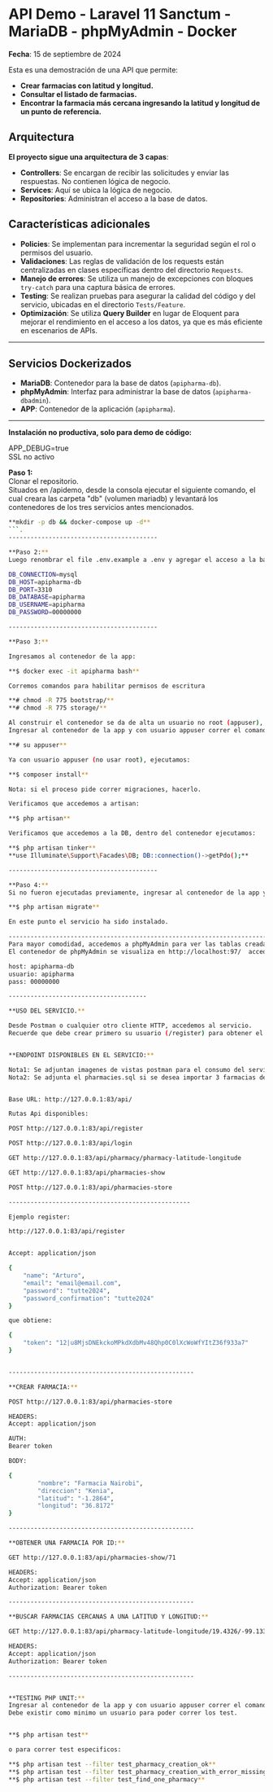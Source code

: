 # API Demo - Laravel 11 Sanctum - MariaDB - phpMyAdmin - Docker  
**Fecha**: 15 de septiembre de 2024  

Esta es una demostración de una API que permite:  
- **Crear farmacias con latitud y longitud.**    
- **Consultar el listado de farmacias.**    
- **Encontrar la farmacia más cercana ingresando la latitud y longitud de un punto de referencia.**

## Arquitectura
**El proyecto sigue una arquitectura de 3 capas**:  
- **Controllers**: Se encargan de recibir las solicitudes y enviar las respuestas. No contienen lógica de negocio.  
- **Services**: Aquí se ubica la lógica de negocio.  
- **Repositories**: Administran el acceso a la base de datos.

## Características adicionales
- **Policies**: Se implementan para incrementar la seguridad según el rol o permisos del usuario.
- **Validaciones**: Las reglas de validación de los requests están centralizadas en clases específicas dentro del directorio `Requests`.
- **Manejo de errores**: Se utiliza un manejo de excepciones con bloques `try-catch` para una captura básica de errores.
- **Testing**: Se realizan pruebas para asegurar la calidad del código y del servicio, ubicadas en el directorio `Tests/Feature`.
- **Optimización**: Se utiliza **Query Builder** en lugar de Eloquent para mejorar el rendimiento en el acceso a los datos, ya que es más eficiente en escenarios de APIs.

---

## Servicios Dockerizados
- **MariaDB**: Contenedor para la base de datos (`apipharma-db`).  
- **phpMyAdmin**: Interfaz para administrar la base de datos (`apipharma-dbadmin`).  
- **APP**: Contenedor de la aplicación (`apipharma`).  

-----------------------------------------


**Instalación no productiva, solo para demo de código:**  

APP_DEBUG=true  
SSL no activo  

**Paso 1:**  
Clonar el repositorio.   
Situados en /apidemo, desde la consola ejecutar el siguiente comando, el cual creara las carpeta "db" (volumen mariadb) y levantará los contenedores de los tres servicios antes mencionados.

```bash
**mkdir -p db && docker-compose up -d**  
```.
-----------------------------------------

**Paso 2:**
Luego renombrar el file .env.example a .env y agregar el acceso a la base de datos:

DB_CONNECTION=mysql  
DB_HOST=apipharma-db  
DB_PORT=3310  
DB_DATABASE=apipharma  
DB_USERNAME=apipharma  
DB_PASSWORD=00000000 

-----------------------------------------

**Paso 3:**  

Ingresamos al contenedor de la app:

**$ docker exec -it apipharma bash**  

Corremos comandos para habilitar permisos de escritura  

**# chmod -R 775 bootstrap/**  
**# chmod -R 775 storage/**  

Al construir el contenedor se da de alta un usuario no root (appuser), el cual es necesario en el contenedor apipharma para correr comandos artisan.
Ingresar al contenedor de la app y con usuario appuser correr el comando para instalar dependencias:

**# su appuser**   

Ya con usuario appuser (no usar root), ejecutamos:   

**$ composer install** 

Nota: si el proceso pide correr migraciones, hacerlo.

Verificamos que accedemos a artisan:

**$ php artisan**  

Verificamos que accedemos a la DB, dentro del contenedor ejecutamos:   

**$ php artisan tinker**  
**use Illuminate\Support\Facades\DB; DB::connection()->getPdo();**  

-----------------------------------------

**Paso 4:**  
Si no fueron ejecutadas previamente, ingresar al contenedor de la app y con usuario appuser correr el comando para correr migraciones:

**$ php artisan migrate**   

En este punto el servicio ha sido instalado.  

------------------------------------------------------------------------
Para mayor comodidad, accedemos a phpMyAdmin para ver las tablas creadas:
El contenedor de phpMyAdmin se visualiza en http://localhost:97/  accediendo con:   

host: apipharma-db  
usuario: apipharma   
pass: 00000000    

--------------------------------------

**USO DEL SERVICIO.**  

Desde Postman o cualquier otro cliente HTTP, accedemos al servicio.  
Recuerde que debe crear primero su usuario (/register) para obtener el token y con el mismo acceder a los endpoints.


**ENDPOINT DISPONIBLES EN EL SERVICIO:**

Nota1: Se adjuntan imagenes de vistas postman para el consumo del servicio. (ver carpeta IMAGES)  
Nota2: Se adjunta el pharmacies.sql si se desea importar 3 farmacias de ejemplo.  


Base URL: http://127.0.0.1:83/api/  

Rutas Api disponibles:

POST http://127.0.0.1:83/api/register

POST http://127.0.0.1:83/api/login

GET http://127.0.0.1:83/api/pharmacy/pharmacy-latitude-longitude

GET http://127.0.0.1:83/api/pharmacies-show

POST http://127.0.0.1:83/api/pharmacies-store  

--------------------------------------------------

Ejemplo register:  

http://127.0.0.1:83/api/register  


Accept: application/json  

{
    "name": "Arturo",  
    "email": "email@email.com",  
    "password": "tutte2024",  
    "password_confirmation": "tutte2024"  
}

que obtiene:  

{  
    "token": "12|u8MjsDNEkckoMPkdXdbMv48Qhp0C0lXcWoWfYItZ36f933a7"  
}


---------------------------------------------------

**CREAR FARMACIA:**

POST http://127.0.0.1:83/api/pharmacies-store

HEADERS:  
Accept: application/json  

AUTH:   
Bearer token  

BODY:  

{  
        "nombre": "Farmacia Nairobi",  
        "direccion": "Kenia",  
        "latitud": "-1.2864",  
        "longitud": "36.8172"  
}

---------------------------------------------------

**OBTENER UNA FARMACIA POR ID:**

GET http://127.0.0.1:83/api/pharmacies-show/71

HEADERS:  
Accept: application/json  
Authorization: Bearer token  

---------------------------------------------------

**BUSCAR FARMACIAS CERCANAS A UNA LATITUD Y LONGITUD:**  

GET http://127.0.0.1:83/api/pharmacy-latitude-longitude/19.4326/-99.1332

HEADERS:  
Accept: application/json  
Authorization: Bearer token  

---------------------------------------------------


**TESTING PHP UNIT:**  
Ingresar al contenedor de la app y con usuario appuser correr el comando para test:
Debe existir como minimo un usuario para poder correr los test.


**$ php artisan test** 

o para correr test especificos:    

**$ php artisan test --filter test_pharmacy_creation_ok**  
**$ php artisan test --filter test_pharmacy_creation_with_error_missing_values**  
**$ php artisan test --filter test_find_one_pharmacy**  
